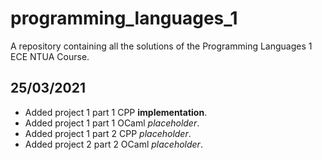 # programming_languages_1
A repository containing all the solutions of the Programming Languages 1 ECE NTUA Course.

## 25/03/2021
- Added project 1 part 1 CPP **implementation**.
- Added project 1 part 1 OCaml *placeholder*.
- Added project 1 part 2 CPP *placeholder*.
- Added project 2 part 2 OCaml *placeholder*.

